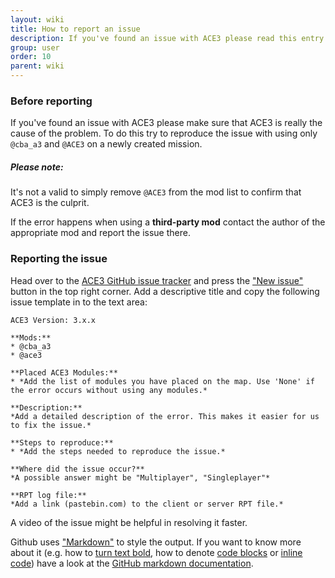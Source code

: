 ```yaml
---
layout: wiki
title: How to report an issue
description: If you've found an issue with ACE3 please read this entry before reporting it. 
group: user
order: 10
parent: wiki
---
```


### Before reporting

If you've found an issue with ACE3 please make sure that ACE3 is really the cause of the problem. To do this try to reproduce the issue with using only `@cba_a3` and `@ACE3` on a newly created mission.

<div class="panel callout">
    <h5>Please note:</h5>
    <p>It's not a valid to simply remove <code>@ACE3</code> from the mod list to confirm that ACE3 is the culprit.</p>
    <p>If the error happens when using a <b>third-party mod</b> contact the author of the appropriate mod and report the issue there.</p>
</div>

### Reporting the issue

Head over to the <a href="{{ site.githubUrl }}/issues" target="_blank">ACE3 GitHub issue tracker</a> and press the <a href="{{ site.githubUrl }}/issues/new" target="_blank">"New issue"</a> button in the top right corner. Add a descriptive title and copy the following issue template in to the text area:

```
ACE3 Version: 3.x.x

**Mods:**
* @cba_a3
* @ace3

**Placed ACE3 Modules:**
* *Add the list of modules you have placed on the map. Use 'None' if the error occurs without using any modules.*

**Description:**
*Add a detailed description of the error. This makes it easier for us to fix the issue.*

**Steps to reproduce:**
* *Add the steps needed to reproduce the issue.*

**Where did the issue occur?**
*A possible answer might be "Multiplayer", "Singleplayer"*

**RPT log file:**
*Add a link (pastebin.com) to the client or server RPT file.*
```

A video of the issue might be helpful in resolving it faster.


Github uses <a href="http://daringfireball.net/projects/markdown/syntax" target="_blank">"Markdown"</a> to style the output. If you want to know more about it (e.g. how to <a href="https://help.github.com/articles/markdown-basics/#styling-text" target="_blank">turn text bold</a>, how to denote <a href="https://help.github.com/articles/markdown-basics/#inline-formats" target="_blank">code blocks</a> or <a href="https://help.github.com/articles/markdown-basics/#multiple-lines" target="_blank">inline code</a>) have a look at the <a href="https://help.github.com/articles/github-flavored-markdown/" target="_blank">GitHub markdown documentation</a>.
